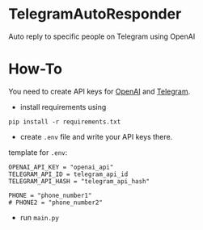 # TelegramAutoResponder
Auto reply to specific people on Telegram using OpenAI

# How-To

You need to create API keys for [OpenAI](https://beta.openai.com/account/api-keys) and [Telegram](https://my.telegram.org/).

* install requirements using

```
pip install -r requirements.txt
```

* create ```.env``` file and write your API keys there.

template for ```.env```:

```
OPENAI_API_KEY = "openai_api"
TELEGRAM_API_ID = telegram_api_id
TELEGRAM_API_HASH = "telegram_api_hash"

PHONE = "phone_number1"
# PHONE2 = "phone_number2"

```

* run ```main.py```
